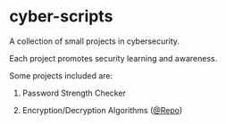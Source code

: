 # cyber-scripts

A collection of small projects in cybersecurity.

Each project promotes security learning and awareness.

Some projects included are:

1) Password Strength Checker

2) Encryption/Decryption Algorithms ([@Repo](https://github.com/RamDanny/cryptalgos))


